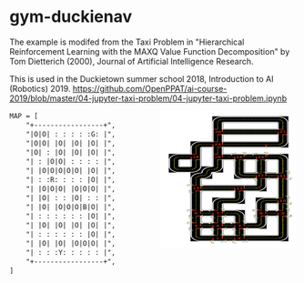 # gym-duckienav

The example is modifed from the Taxi Problem in "Hierarchical Reinforcement Learning with the MAXQ Value Function Decomposition" by  Tom Dietterich (2000), Journal of Artificial Intelligence Research.

This is used in the Duckietown summer school 2018, Introduction to AI (Robotics) 2019.
https://github.com/OpenPPAT/ai-course-2019/blob/master/04-jupyter-taxi-problem/04-jupyter-taxi-problem.ipynb

<img style="float: right;" src="images/DuckieNav-v1.png"  width="240" height="240">

```
MAP = [
    "+-----------------+",
    "|O|O| : : : : :G: |",
    "|O|O| |O| |O| |O| |",
    "|O| : |O| |O| |O| |",
    "| : |O|O| : : : : |",
    "| |O|O|O|O|O| |O| |",
    "| : :R: : : : |O| |",
    "| |O|O|O| |O|O|O| |",
    "| |O| : : |O| : : |",
    "| |O| |O|O|O|B|O| |",
    "| : : : : : : |O| |",
    "| |O| |O| |O| |O| |",
    "| : : : : : : |O| |",
    "| |O| |O| |O|O|O| |",
    "| : : :Y: : : : : |",
    "+-----------------+",
]

```
